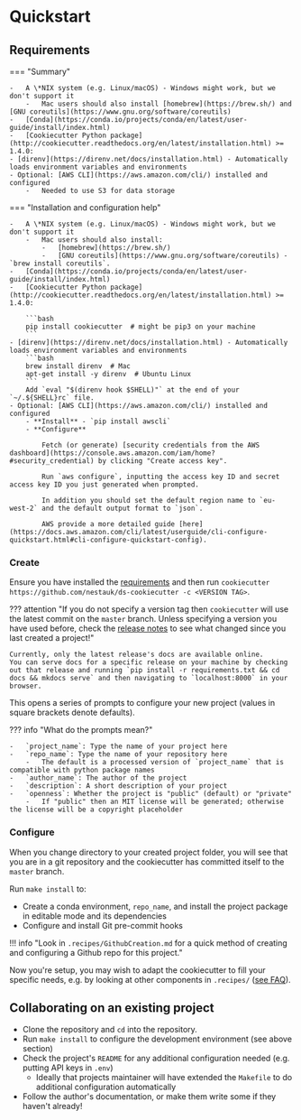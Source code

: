 # Quickstart

## Requirements

=== "Summary"

    -   A \*NIX system (e.g. Linux/macOS) - Windows might work, but we don't support it
        -   Mac users should also install [homebrew](https://brew.sh/) and [GNU coreutils](https://www.gnu.org/software/coreutils)
    -   [Conda](https://conda.io/projects/conda/en/latest/user-guide/install/index.html)
    -   [Cookiecutter Python package](http://cookiecutter.readthedocs.org/en/latest/installation.html) >= 1.4.0:
    - [direnv](https://direnv.net/docs/installation.html) - Automatically loads environment variables and environments
    - Optional: [AWS CLI](https://aws.amazon.com/cli/) installed and configured
        -   Needed to use S3 for data storage

=== "Installation and configuration help"

    -   A \*NIX system (e.g. Linux/macOS) - Windows might work, but we don't support it
        -   Mac users should also install:
            -   [homebrew](https://brew.sh/)
            -   [GNU coreutils](https://www.gnu.org/software/coreutils) - `brew install coreutils`.
    -   [Conda](https://conda.io/projects/conda/en/latest/user-guide/install/index.html)
    -   [Cookiecutter Python package](http://cookiecutter.readthedocs.org/en/latest/installation.html) >= 1.4.0:

        ```bash
        pip install cookiecutter  # might be pip3 on your machine
        ```
    - [direnv](https://direnv.net/docs/installation.html) - Automatically loads environment variables and environments
        ```bash
        brew install direnv  # Mac
        apt-get install -y direnv  # Ubuntu Linux
        ```
        Add `eval "$(direnv hook $SHELL)"` at the end of your `~/.${SHELL}rc` file.
    - Optional: [AWS CLI](https://aws.amazon.com/cli/) installed and configured
        - **Install** - `pip install awscli`
        - **Configure**

            Fetch (or generate) [security credentials from the AWS dashboard](https://console.aws.amazon.com/iam/home?#security_credential) by clicking "Create access key".

            Run `aws configure`, inputting the access key ID and secret access key ID you just generated when prompted.

            In addition you should set the default region name to `eu-west-2` and the default output format to `json`.

            AWS provide a more detailed guide [here](https://docs.aws.amazon.com/cli/latest/userguide/cli-configure-quickstart.html#cli-configure-quickstart-config).

### Create

Ensure you have installed the [requirements](#requirements) and then run `cookiecutter https://github.com/nestauk/ds-cookiecutter -c <VERSION TAG>`.

??? attention "If you do not specify a version tag then `cookiecutter` will use the latest commit on the `master` branch. Unless specifying a version you have used before, check the [release notes](https://github.com/nestauk/ds-cookiecutter/releases) to see what changed since you last created a project!"

    Currently, only the latest release's docs are available online.
    You can serve docs for a specific release on your machine by checking out that release and running `pip install -r requirements.txt && cd docs && mkdocs serve` and then navigating to `localhost:8000` in your browser.

This opens a series of prompts to configure your new project (values in square brackets denote defaults).

??? info "What do the prompts mean?"

    -   `project_name`: Type the name of your project here
    -   `repo_name`: Type the name of your repository here
        -   The default is a processed version of `project_name` that is compatible with python package names
    -   `author_name`: The author of the project
    -   `description`: A short description of your project
    -   `openness`: Whether the project is "public" (default) or "private"
        -   If "public" then an MIT license will be generated; otherwise the license will be a copyright placeholder

### Configure

When you change directory to your created project folder, you will see that you are in a git repository and the cookiecutter has committed itself to the `master` branch.

Run `make install` to:

-   Create a conda environment, `repo_name`, and install the project package in editable mode and its dependencies
-   Configure and install Git pre-commit hooks

!!! info "Look in `.recipes/GithubCreation.md` for a quick method of creating and configuring a Github repo for this project."

Now you're setup, you may wish to adapt the cookiecutter to fill your specific needs, e.g. by looking at other components in `.recipes/` ([see FAQ](../faq/#what-customisations-can-i-make-when-setting-up-the-cookiecutter-without-defeating-the-point-of-having-a-standard-project-template)).

## Collaborating on an existing project

-   Clone the repository and `cd` into the repository.
-   Run `make install` to configure the development environment (see above section)
-   Check the project's `README` for any additional configuration needed (e.g. putting API keys in `.env`)
    -   Ideally that projects maintainer will have extended the `Makefile` to do additional configuration automatically
-   Follow the author's documentation, or make them write some if they haven't already!
